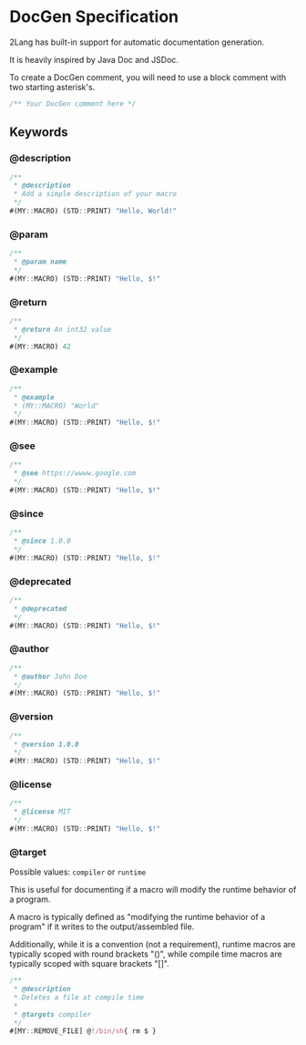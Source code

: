 # DocGen Specification

2Lang has built-in support for automatic documentation generation.

It is heavily inspired by Java Doc and JSDoc.

To create a DocGen comment, you will need to use a block comment with two
starting asterisk's.

```ts
/** Your DocGen comment here */
```

## Keywords

### @description

```ts
/**
 * @description
 * Add a simple description of your macro
 */
#(MY::MACRO) (STD::PRINT) "Hello, World!"
```

### @param

```ts
/**
 * @param name
 */
#(MY::MACRO) (STD::PRINT) "Hello, $!"
```

### @return

```ts
/**
 * @return An int32 value
 */
#(MY::MACRO) 42
```

### @example

```ts
/**
 * @example
 * (MY::MACRO) "World"
 */
#(MY::MACRO) (STD::PRINT) "Hello, $!"
```

### @see

```ts
/**
 * @see https://wwww.google.com
 */
#(MY::MACRO) (STD::PRINT) "Hello, $!"
```

### @since

```ts
/**
 * @since 1.0.0
 */
#(MY::MACRO) (STD::PRINT) "Hello, $!"
```

### @deprecated

```ts
/**
 * @deprecated
 */
#(MY::MACRO) (STD::PRINT) "Hello, $!"
```

### @author

```ts
/**
 * @author John Doe
 */
#(MY::MACRO) (STD::PRINT) "Hello, $!"
```

### @version

```ts
/**
 * @version 1.0.0
 */
#(MY::MACRO) (STD::PRINT) "Hello, $!"
```

### @license

```ts
/**
 * @license MIT
 */
#(MY::MACRO) (STD::PRINT) "Hello, $!"
```

### @target

Possible values: `compiler` or `runtime`

This is useful for documenting if a macro will modify the runtime behavior of a
program.

A macro is typically defined as "modifying the runtime behavior of a program" if
it writes to the output/assembled file.

Additionally, while it is a convention (not a requirement), runtime macros are
typically scoped with round brackets "()", while compile time macros are
typically scoped with square brackets "[]".

```ts
/**
 * @description
 * Deletes a file at compile time
 *
 * @targets compiler
 */
#[MY::REMOVE_FILE] @!/bin/sh{ rm $ }
```
